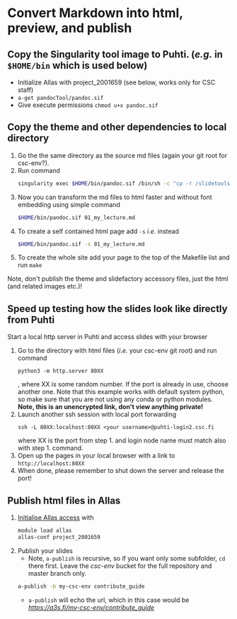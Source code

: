 # Convert Markdown into html, preview, and publish

## Copy the Singularity tool image to Puhti. (*e.g.* in `$HOME/bin` which is used below)
   - Initialize Allas with project_2001659 (see below, works only for CSC staff)
   - `a-get pandocTool/pandoc.sif`
   - Give execute permissions `chmod u+x pandoc.sif`

## Copy the theme and other dependencies to local directory

1. Go the the same directory as the source md files (again your git root for csc-env?).
2. Run command 
   ```bash
   singularity exec $HOME/bin/pandoc.sif /bin/sh -c "cp -r /slidetools/* ."
   ```
3. Now you can transform the md files to html faster and without font 
   embedding using simple command 
   ```bash
   $HOME/bin/pandoc.sif 01_my_lecture.md
   ```
4. To create a self contained html page add `-s` *i.e.* instead
   ```bash
   $HOME/bin/pandoc.sif -s 01_my_lecture.md
   ```
5. To create the whole site add your page to the top of the Makefile list and run `make`

Note, don't publish the theme and slidefactory accessory files, just the html (and related images etc.)!

## Speed up testing how the slides look like directly from Puhti

Start a local http server in Puhti and access slides with your browser

1. Go to the directory with html files (*i.e.* your csc-env git root) and run command 
   ```
   python3 -m http.server 80XX
   ```
   , where XX is some random number. 
   If the port is already in use, choose another one. Note that this example works 
   with default system python, so make sure that you are not using any conda or python modules.
   **Note, this is an unencrypted link, don't view anything private!**
2. Launch another ssh session with local port forwarding 
   ```
   ssh -L 80XX:localhost:80XX <your username>@puhti-login2.csc.fi
   ````
   where XX is the port from step 1. and 
   login node name must match also with step 1. command.
3. Open up the pages in your local browser with a link to `http://localhost:80XX`
4. When done, please remember to shut down the server and release the port!

## Publish html files in Allas

1. [Initialise Allas access](https://docs.csc.fi/data/Allas/using_allas/a_commands/) with 
   ```bash
   module load allas
   allas-conf project_2001659
   ```
2. Publish your slides
   - Note, `a-publish` is recursive, so if you want only some subfolder, `cd` there first.
     Leave the *csc-env* bucket for the full repository and master branch only.
   ```bash
   a-publish -b my-csc-env contribute_guide
   ```
   - `a-publish` will echo the url, which in this case would be *https://a3s.fi/my-csc-env/contribute_guide*


